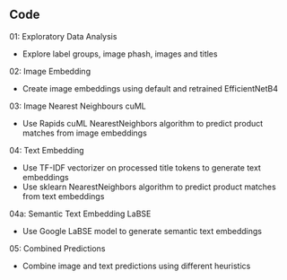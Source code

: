 ## Code

01: Exploratory Data Analysis

- Explore label groups, image phash, images and titles
    
02: Image Embedding

- Create image embeddings using default and retrained EfficientNetB4
    
03: Image Nearest Neighbours cuML

- Use Rapids cuML NearestNeighbors algorithm to predict product matches from image embeddings
    
04: Text Embedding

- Use TF-IDF vectorizer on processed title tokens to generate text embeddings
- Use sklearn NearestNeighbors algorithm to predict product matches from text embeddings
    
04a: Semantic Text Embedding LaBSE

- Use Google LaBSE model to generate semantic text embeddings
    
05: Combined Predictions

- Combine image and text predictions using different heuristics